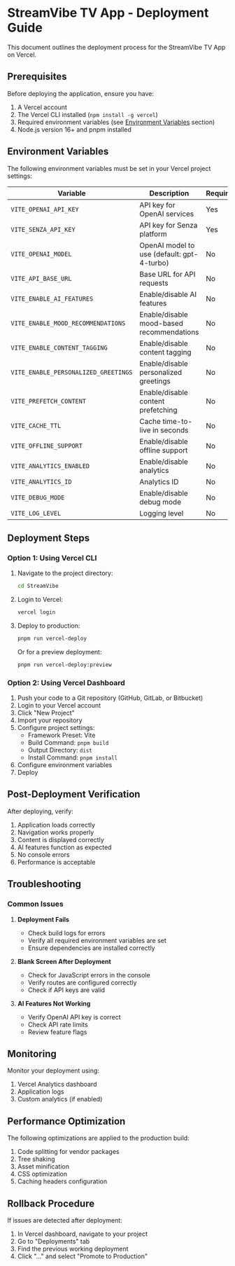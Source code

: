 # StreamVibe TV App - Deployment Guide

This document outlines the deployment process for the StreamVibe TV App on Vercel.

## Prerequisites

Before deploying the application, ensure you have:

1. A Vercel account
2. The Vercel CLI installed (`npm install -g vercel`)
3. Required environment variables (see [Environment Variables](#environment-variables) section)
4. Node.js version 16+ and pnpm installed

## Environment Variables

The following environment variables must be set in your Vercel project settings:

| Variable | Description | Required |
|----------|-------------|----------|
| `VITE_OPENAI_API_KEY` | API key for OpenAI services | Yes |
| `VITE_SENZA_API_KEY` | API key for Senza platform | Yes |
| `VITE_OPENAI_MODEL` | OpenAI model to use (default: gpt-4-turbo) | No |
| `VITE_API_BASE_URL` | Base URL for API requests | No |
| `VITE_ENABLE_AI_FEATURES` | Enable/disable AI features | No |
| `VITE_ENABLE_MOOD_RECOMMENDATIONS` | Enable/disable mood-based recommendations | No |
| `VITE_ENABLE_CONTENT_TAGGING` | Enable/disable content tagging | No |
| `VITE_ENABLE_PERSONALIZED_GREETINGS` | Enable/disable personalized greetings | No |
| `VITE_PREFETCH_CONTENT` | Enable/disable content prefetching | No |
| `VITE_CACHE_TTL` | Cache time-to-live in seconds | No |
| `VITE_OFFLINE_SUPPORT` | Enable/disable offline support | No |
| `VITE_ANALYTICS_ENABLED` | Enable/disable analytics | No |
| `VITE_ANALYTICS_ID` | Analytics ID | No |
| `VITE_DEBUG_MODE` | Enable/disable debug mode | No |
| `VITE_LOG_LEVEL` | Logging level | No |

## Deployment Steps

### Option 1: Using Vercel CLI

1. Navigate to the project directory:
   ```bash
   cd StreamVibe
   ```

2. Login to Vercel:
   ```bash
   vercel login
   ```

3. Deploy to production:
   ```bash
   pnpm run vercel-deploy
   ```

   Or for a preview deployment:
   ```bash
   pnpm run vercel-deploy:preview
   ```

### Option 2: Using Vercel Dashboard

1. Push your code to a Git repository (GitHub, GitLab, or Bitbucket)
2. Login to your Vercel account
3. Click "New Project"
4. Import your repository
5. Configure project settings:
   - Framework Preset: Vite
   - Build Command: `pnpm build`
   - Output Directory: `dist`
   - Install Command: `pnpm install`
6. Configure environment variables
7. Deploy

## Post-Deployment Verification

After deploying, verify:

1. Application loads correctly
2. Navigation works properly
3. Content is displayed correctly
4. AI features function as expected
5. No console errors
6. Performance is acceptable

## Troubleshooting

### Common Issues

1. **Deployment Fails**
   - Check build logs for errors
   - Verify all required environment variables are set
   - Ensure dependencies are installed correctly

2. **Blank Screen After Deployment**
   - Check for JavaScript errors in the console
   - Verify routes are configured correctly
   - Check if API keys are valid

3. **AI Features Not Working**
   - Verify OpenAI API key is correct
   - Check API rate limits
   - Review feature flags

## Monitoring

Monitor your deployment using:

1. Vercel Analytics dashboard
2. Application logs
3. Custom analytics (if enabled)

## Performance Optimization

The following optimizations are applied to the production build:

1. Code splitting for vendor packages
2. Tree shaking
3. Asset minification
4. CSS optimization
5. Caching headers configuration

## Rollback Procedure

If issues are detected after deployment:

1. In Vercel dashboard, navigate to your project
2. Go to "Deployments" tab
3. Find the previous working deployment
4. Click "..." and select "Promote to Production" 